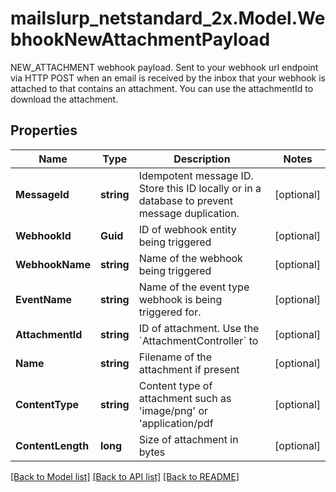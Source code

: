# mailslurp_netstandard_2x.Model.WebhookNewAttachmentPayload
NEW_ATTACHMENT webhook payload. Sent to your webhook url endpoint via HTTP POST when an email is received by the inbox that your webhook is attached to that contains an attachment. You can use the attachmentId to download the attachment.

## Properties

Name | Type | Description | Notes
------------ | ------------- | ------------- | -------------
**MessageId** | **string** | Idempotent message ID. Store this ID locally or in a database to prevent message duplication. | [optional] 
**WebhookId** | **Guid** | ID of webhook entity being triggered | [optional] 
**WebhookName** | **string** | Name of the webhook being triggered | [optional] 
**EventName** | **string** | Name of the event type webhook is being triggered for. | [optional] 
**AttachmentId** | **string** | ID of attachment. Use the &#x60;AttachmentController&#x60; to | [optional] 
**Name** | **string** | Filename of the attachment if present | [optional] 
**ContentType** | **string** | Content type of attachment such as &#39;image/png&#39; or &#39;application/pdf | [optional] 
**ContentLength** | **long** | Size of attachment in bytes | [optional] 

[[Back to Model list]](../README#documentation-for-models) [[Back to API list]](../README#documentation-for-api-endpoints) [[Back to README]](../README)


